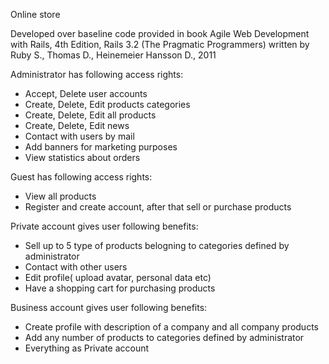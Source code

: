 Online store

Developed over baseline code provided in book 
Agile Web Development with Rails, 4th Edition, Rails 3.2 (The Pragmatic Programmers) written by Ruby S., Thomas D., Heinemeier Hansson D., 2011

Administrator has following access rights:
  - Accept, Delete user accounts
  - Create, Delete, Edit products categories
  - Create, Delete, Edit all products
  - Create, Delete, Edit news
  - Contact with users by mail
  - Add banners for marketing purposes
  - View statistics about orders
  
Guest has following access rights:
  - View all products 
  - Register and create account, after that sell or purchase products

Private account gives user following benefits:
  - Sell up to 5 type of products belogning to categories defined by administrator
  - Contact with other users
  - Edit profile( upload avatar, personal data etc)
  - Have a shopping cart for purchasing products
  
Business account gives user following benefits:
  - Create profile with description of a company and all company products 
  - Add any number of products to categories defined by administrator
  - Everything as Private account
